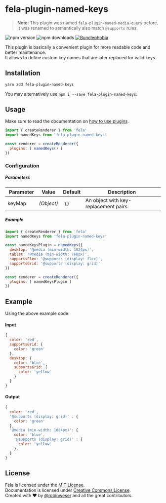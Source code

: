 # fela-plugin-named-keys

> **Note**: This plugin was named `fela-plugin-named-media-query` before. It was renamed to semantically also match `@supports` rules.

<img alt="npm version" src="https://badge.fury.io/js/fela-plugin-named-keys.svg"> <img alt="npm downloads" src="https://img.shields.io/npm/dm/fela-plugin-named-keys.svg"> <a href="https://bundlephobia.com/result?p=fela-plugin-named-keys@latest"><img alt="Bundlephobia" src="https://img.shields.io/bundlephobia/minzip/fela-plugin-named-keys.svg"></a>

This plugin is basically a convenient plugin for more readable code and better maintenance.<br>
It allows to define custom key names that are later replaced for valid keys.

## Installation
```sh
yarn add fela-plugin-named-keys
```
You may alternatively use `npm i --save fela-plugin-named-keys`.


## Usage
Make sure to read the documentation on [how to use plugins](http://fela.js.org/docs/advanced/Plugins.html).

```javascript
import { createRenderer } from 'fela'
import namedKeys from 'fela-plugin-named-keys'

const renderer = createRenderer({
  plugins: [ namedKeys() ]
})
```

### Configuration
##### Parameters
| Parameter | Value | Default | Description |
| --- | --- | --- | --- |
| keyMap | *(Object)* | `{}` | An object with key-replacement pairs |

##### Example
```javascript
import { createRenderer } from 'fela'
import namedKeys from 'fela-plugin-named-keys'

const namedKeysPlugin = namedKeys({
  desktop: '@media (min-width: 1024px)',
  tablet: '@media (min-width: 768px)',
  supportsFlex: '@supports (display: flex)',
  supportsGrid: '@supports (display: grid)'
})

const renderer = createRenderer({
  plugins: [ namedKeysPlugin ]
})
```

## Example
Using the above example code:

#### Input
```javascript
{
  color: 'red',
  supportsGrid: {
    color: 'green'
  },
  desktop: {
    color: 'blue',
    supportsGrid: {
      color: 'yellow'
    }
  }
}
```
#### Output
```javascript
{
  color: 'red',
  '@supports (display: grid)' : {
    color: 'green'
  },
  '@media (min-width: 1024px)': {
    color: 'blue',
    '@supports (display: grid)' : {
      color: 'yellow'
    },
  }
}
```

## License
Fela is licensed under the [MIT License](http://opensource.org/licenses/MIT).<br>
Documentation is licensed under [Creative Commons License](http://creativecommons.org/licenses/by/4.0/).<br>
Created with ♥ by [@robinweser](http://weser.io) and all the great contributors.
